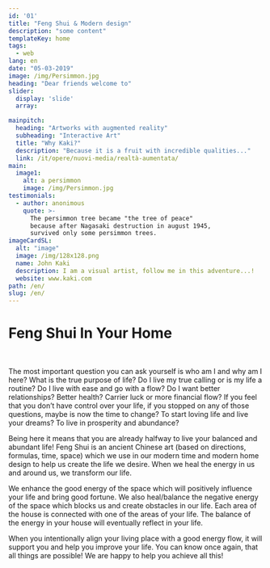```yaml
---
id: '01'
title: "Feng Shui & Modern design"
description: "some content"
templateKey: home
tags:
  - web
lang: en
date: "05-03-2019"
image: /img/Persimmon.jpg
heading: "Dear friends welcome to"
slider:
  display: 'slide'
  array:

mainpitch:
  heading: "Artworks with augmented reality"
  subheading: "Interactive Art"
  title: "Why Kaki?"
  description: "Because it is a fruit with incredible qualities..."
  link: /it/opere/nuovi-media/realtà-aumentata/
main:
  image1:
    alt: a persimmon
    image: /img/Persimmon.jpg
testimonials:
  - author: anonimous
    quote: >-
      The persimmon tree became "the tree of peace"
      because after Nagasaki destruction in august 1945,
      survived only some persimmon trees.
imageCardSL:
  alt: "image"
  image: /img/128x128.png
  name: John Kaki
  description: I am a visual artist, follow me in this adventure...!
  website: www.kaki.com
path: /en/
slug: /en/
---
```


# Feng Shui In Your Home
<br>

The most important question you can ask yourself is who am I and why am I here? What is the true purpose of life? Do I live my true calling or is my life a routine? Do I live with ease and go with a flow? Do I want better relationships? Better health? Carrier luck or more financial flow?
If you feel that you don’t have control over your life, if you stopped on any of those questions, maybe is now the time to change? To start loving life and live your dreams? To live in prosperity and abundance?

Being here it means that you are already halfway to live your balanced and abundant life!
Feng Shui is an ancient Chinese art (based on directions, formulas, time, space) which we use in our modern time and modern home design to help us create the life we desire. When we heal the energy in us and around us, we transform our life.

We enhance the good energy of the space which will positively influence your life and bring good fortune. We also heal/balance the negative energy of the space which blocks us and create obstacles in our life. Each area of the house is connected with one of the areas of your life. The balance of the energy in your house will eventually reflect in your life.

When you intentionally align your living place with a good energy flow, it will support you and help you improve your life. You can know once again, that all things are possible! We are happy to help you achieve all this!